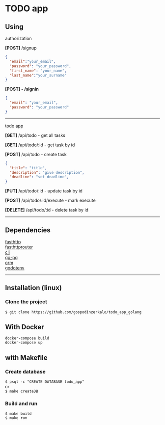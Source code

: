 
<h1>TODO app</h1>
<h2>Using</h2>
<p>authorization</p>
<p><b>[POST]</b> /signup</p>

```json
{
  "email":"your_email",
  "password": "your_password",
  "first_name": "your_name",
  "last_name":"your_surname"
}
```

<p><b>[POST] - /signin</b></p>

```json
{
  "email": "your_email",
  "password": "your_password"
}
```
<hr>
<p>todo app</p>
<p><b>[GET]</b>  /api/todo - get all tasks </p>
<p><b>[GET]</b>  /api/todo/:id - get task by id </p>
<p><b>[POST]</b>  /api/todo - create task </p>

```json
{
  "title": "title",
  "description": "give description",
  "deadline": "set deadline",
}
```

<p><b>[PUT]</b>  /api/todo/:id - update task by id </p>
<p><b>[POST]</b>  /api/todo/:id/execute - mark execute </p>
<p><b>[DELETE]</b>  /api/todo/:id - delete task by id</p>
<hr>
<h2>Dependencies</h2>
<a href="github.com/valyala/fasthttp">fasthttp</a><br>
<a href="github.com/buaazp/fasthttprouter">fasthttprouter</a><br>
<a href="github.com/urfave/cli/v2">cli</a><br>
<a href="github.com/go-pg/pg">go-pg</a><br>
<a href="github.com/go-pg/pg/orm">orm</a><br>
<a href="github.com/joho/godotenv">godotenv</a><br><hr>
<h2>Installation (linux)</h2>
<h3>Clone the project</h3>
<code>$ git clone https://github.com/gospodinzerkalo/todo_app_golang</code>
<h2>With Docker</h2>
<code>docker-compose build</code><br>
<code>docker-compose up</code>
<h2>with Makefile</h2>
<h3>Create database</h3>
<code>$ psql -c "CREATE DATABASE todo_app" </code> <br> or <br>
<code>$ make createDB</code>

<h3>Build and run</h3>
<code>$ make build</code><br>
<code>$ make run</code>